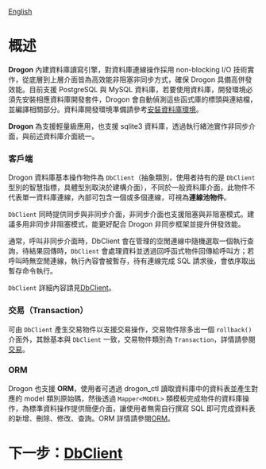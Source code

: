 [English](/ENG/ENG-08-0-Database-General)

# 概述

**Drogon** 內建資料庫讀寫引擎，對資料庫連線操作採用 non-blocking I/O 技術實作，從底層到上層介面皆為高效能非阻塞非同步方式，確保 Drogon 具備高併發效能。目前支援 PostgreSQL 與 MySQL 資料庫，若要使用資料庫，開發環境必須先安裝相應資料庫開發套件，Drogon 會自動偵測這些函式庫的標頭與連結檔，並編譯相關部分。資料庫開發環境準備請參考[安裝資料庫環境](/CHN/CHN-02-安裝#数据库环境)。

**Drogon** 為支援輕量級應用，也支援 sqlite3 資料庫，透過執行緒池實作非同步介面，與前述資料庫介面統一。

### 客戶端

Drogon 資料庫基本操作物件為 `DbClient`（抽象類別，使用者持有的是 `DbClient` 型別的智慧指標，具體型別取決於建構介面），不同於一般資料庫介面，此物件不代表單一資料庫連線，內部可包含一個或多個連線，可視為**連線池物件**。

`DbClient` 同時提供同步與非同步介面，非同步介面也支援阻塞與非阻塞模式。建議多用非同步非阻塞模式，能更好配合 Drogon 非同步框架並提升併發效能。

通常，呼叫非同步介面時，DbClient 會在管理的空閒連線中隨機選取一個執行查詢，待結果回傳時，`DbClient` 會處理資料並透過回呼函式物件回傳給呼叫方；若呼叫時無空閒連線，執行內容會被暫存，待有連線完成 SQL 請求後，會依序取出暫存命令執行。

`DbClient` 詳細內容請見[DbClient](/CHN/CHN-08-1-数据库-DbClient)。

### 交易（Transaction）

可由 `DbClient` 產生交易物件以支援交易操作，交易物件除多出一個 `rollback()` 介面外，其餘基本與 `DbClient` 一致，交易物件類別為 `Transaction`，詳情請參閱[交易](/CHN/CHN-08-2-数据库-事务)。

### ORM

Drogon 也支援 **ORM**，使用者可透過 drogon_ctl 讀取資料庫中的資料表並產生對應的 model 類別原始碼，然後透過 `Mapper<MODEL>` 類模板完成物件的資料庫操作，為標準資料操作提供簡便介面，讓使用者無需自行撰寫 SQL 即可完成資料表的新增、刪除、修改、查詢。ORM 詳情請參閱[ORM](/CHN/CHN-08-3-数据库-ORM)。

# 下一步：[DbClient](/CHN/CHN-08-1-数据库-DbClient)
